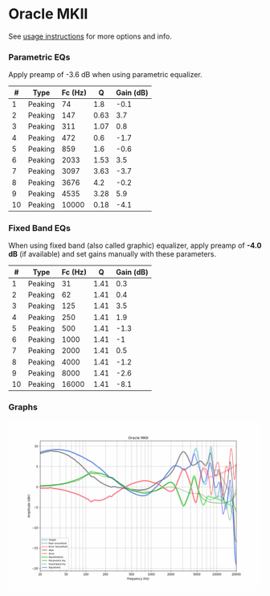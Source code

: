 # Oracle MKII
See [usage instructions](https://github.com/jaakkopasanen/AutoEq#usage) for more options and info.

### Parametric EQs
Apply preamp of -3.6 dB when using parametric equalizer.

|   # | Type    |   Fc (Hz) |    Q |   Gain (dB) |
|-----|---------|-----------|------|-------------|
|   1 | Peaking |        74 | 1.8  |        -0.1 |
|   2 | Peaking |       147 | 0.63 |         3.7 |
|   3 | Peaking |       311 | 1.07 |         0.8 |
|   4 | Peaking |       472 | 0.6  |        -1.7 |
|   5 | Peaking |       859 | 1.6  |        -0.6 |
|   6 | Peaking |      2033 | 1.53 |         3.5 |
|   7 | Peaking |      3097 | 3.63 |        -3.7 |
|   8 | Peaking |      3676 | 4.2  |        -0.2 |
|   9 | Peaking |      4535 | 3.28 |         5.9 |
|  10 | Peaking |     10000 | 0.18 |        -4.1 |

### Fixed Band EQs
When using fixed band (also called graphic) equalizer, apply preamp of **-4.0 dB** (if available) and set gains manually with these parameters.

|   # | Type    |   Fc (Hz) |    Q |   Gain (dB) |
|-----|---------|-----------|------|-------------|
|   1 | Peaking |        31 | 1.41 |         0.3 |
|   2 | Peaking |        62 | 1.41 |         0.4 |
|   3 | Peaking |       125 | 1.41 |         3.5 |
|   4 | Peaking |       250 | 1.41 |         1.9 |
|   5 | Peaking |       500 | 1.41 |        -1.3 |
|   6 | Peaking |      1000 | 1.41 |        -1   |
|   7 | Peaking |      2000 | 1.41 |         0.5 |
|   8 | Peaking |      4000 | 1.41 |        -1.2 |
|   9 | Peaking |      8000 | 1.41 |        -2.6 |
|  10 | Peaking |     16000 | 1.41 |        -8.1 |

### Graphs
![](./Oracle%20MKII.png)
